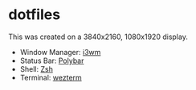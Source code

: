 # dotfiles

This was created on a 3840x2160, 1080x1920 display.

- Window Manager: [i3wm](https://i3wm.org)
- Status Bar: [Polybar](https://github.com/polybar/polybar)
- Shell: [Zsh](https://www.zsh.org/)
- Terminal: [wezterm](https://github.com/wez/wezterm)

